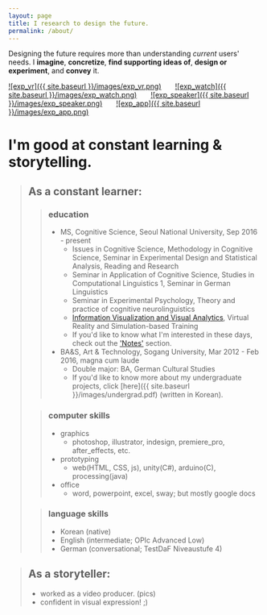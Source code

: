 ```yaml
---
layout: page
title: I research to design the future.
permalink: /about/
---
```


Designing the future requires more than understanding _current_ users' needs. I **imagine**, **concretize**, **find supporting ideas of**, **design or experiment**, and **convey** it.

[![exp_vr]({{ site.baseurl }}/images/exp_vr.png)](https://sueannej.github.io/exp_vr)&nbsp;&nbsp;&nbsp;&nbsp;&nbsp;&nbsp;
[![exp_watch]({{ site.baseurl }}/images/exp_watch.png)](https://sueannej.github.io/exp_watch)&nbsp;&nbsp;&nbsp;&nbsp;&nbsp;&nbsp;
[![exp_speaker]({{ site.baseurl }}/images/exp_speaker.png)](https://sueannej.github.io/exp_speaker)&nbsp;&nbsp;&nbsp;&nbsp;&nbsp;&nbsp;
[![exp_app]({{ site.baseurl }}/images/exp_app.png)](https://sueannej.github.io/exp_app)

# I'm good at constant learning & storytelling.

> ## As a **constant learner**:
>> ### education
>> * MS, Cognitive Science, Seoul National University, Sep 2016 - present
>>   * Issues in Cognitive Science, Methodology in Cognitive Science, Seminar in Experimental Design and Statistical Analysis, Reading and Research
>>   * Seminar in Application of Cognitive Science, Studies in Computational Linguistics 1, Seminar in German Linguistics
>>   * Seminar in Experimental Psychology, Theory and practice of cognitive neurolinguistics
>>   * [Information Visualization and Visual Analytics](https://sueannej.github.io/infoviz), Virtual Reality and Simulation-based Training
>>   * If you'd like to know what I'm interested in these days, check out the ['Notes'](https://sueannej.github.io/notes) section.
>> * BA&S, Art & Technology, Sogang University, Mar 2012 - Feb 2016, magna cum laude
>>   * Double major: BA, German Cultural Studies
>>   * If you'd like to know more about my undergraduate projects, click [here]({{ site.baseurl }}/images/undergrad.pdf) (written in Korean).
> 
>> ### computer skills
>> * graphics
>>   * photoshop, illustrator, indesign, premiere_pro, after_effects, etc.
>> * prototyping
>>   * web(HTML, CSS, js), unity(C#), arduino(C), processing(java)
>> * office
>>   * word, powerpoint, excel, sway; but mostly google docs
> 
>> ### language skills
>> * Korean (native)
>> * English (intermediate; OPIc Advanced Low)
>> * German (conversational; TestDaF Niveaustufe 4)

> ## As a **storyteller**:
> * worked as a video producer.
> (pics)
> * confident in visual expression! ;)
